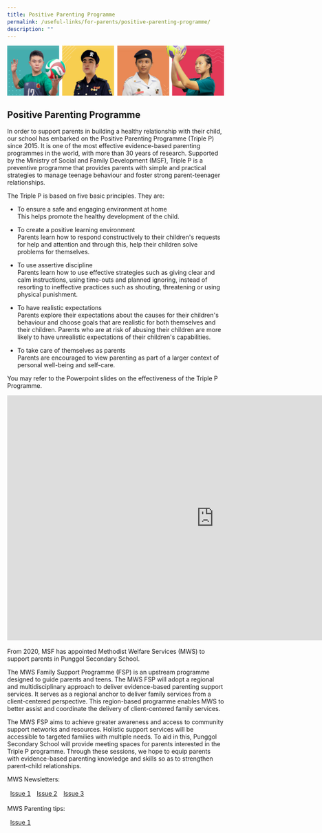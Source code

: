```yaml
---
title: Positive Parenting Programme
permalink: /useful-links/for-parents/positive-parenting-programme/
description: ""
---
```


![](/images/Our%20School/subbanner.jpg)

## Positive Parenting Programme

In order to support parents in building a healthy relationship with their child, our school has embarked on the Positive Parenting Programme (Triple P) since 2015. It is one of the most effective evidence-based parenting programmes in the world, with more than 30 years of research. Supported by the Ministry of Social and Family Development (MSF), Triple P is a preventive programme that provides parents with simple and practical strategies to manage teenage behaviour and foster strong parent-teenager relationships.

  

The Triple P is based on five basic principles. They are:

*   To ensure a safe and engaging environment at home    
    This helps promote the healthy development of the child.
    

  

*   To create a positive learning environment<br>
    Parents learn how to respond constructively to their children's requests for help and attention and through this, help their children solve problems for themselves.
    

  

*   To use assertive discipline<br>
    Parents learn how to use effective strategies such as giving clear and calm instructions, using time-outs and planned ignoring, instead of resorting to ineffective practices such as shouting, threatening or using physical punishment.
    

  

*   To have realistic expectations   
    Parents explore their expectations about the causes for their children's behaviour and choose goals that are realistic for both themselves and their children. Parents who are at risk of abusing their children are more likely to have unrealistic expectations of their children's capabilities.
    

  

*   To take care of themselves as parents<br>
    Parents are encouraged to view parenting as part of a larger context of personal well-being and self-care.
    

  

You may refer to the Powerpoint slides on the effectiveness of the Triple P Programme.


<iframe allowfullscreen="true" height="569" width="960" frameborder="0" src="https://docs.google.com/presentation/d/e/2PACX-1vRNld1F4vvJIo1JGQNUeGajlcNTXnwV0J-VirUBynjwb1Et-HqjaJycVIMQanDRrHBsAxc18qvhJ0iO/embed?start=true&amp;loop=true&amp;delayms=3000"></iframe>



From 2020, MSF has appointed Methodist Welfare Services (MWS) to support parents in Punggol Secondary School.  

  

The MWS Family Support Programme (FSP) is an upstream programme designed to guide parents and teens. The MWS FSP will adopt a regional and multidisciplinary approach to deliver evidence-based parenting support services. It serves as a regional anchor to deliver family services from a client-centered perspective. This region-based programme enables MWS to better assist and coordinate the delivery of client-centered family services.

  

The MWS FSP aims to achieve greater awareness and access to community support networks and resources. Holistic support services will be accessible to targeted families with multiple needs. To aid in this, Punggol Secondary School will provide meeting spaces for parents interested in the Triple P programme. Through these sessions, we hope to equip parents with evidence-based parenting knowledge and skills so as to strengthen parent-child relationships.

  

MWS Newsletters:


<table>
<thead>
  <tr>
    <td><a href="/files/Useful%20Links/For%20Parents/ParentingNewsletter-Issue%2001_8Mar%201%203.pdf">Issue 1</a></td>
    <td><a href="/files/Useful%20Links/For%20Parents/ParentingNewsletter-Issue%2002.pdf">Issue 2</a></td>
    <td><a href="/files/Useful%20Links/For%20Parents/Parenting%20Newsletter%20Issue%2003.pdf">Issue 3</a></td>
  </tr>
</thead>
</table>

MWS Parenting tips:

<table>
<thead>
  <tr>
    <td><a href="/files/Useful%20Links/For%20Parents/EDM%20Developing%20Healthy%20Routines%20Secondary%20School%2022%20Feb%202022.pdf">Issue 1</a></td>
  </tr>
</thead>
</table>